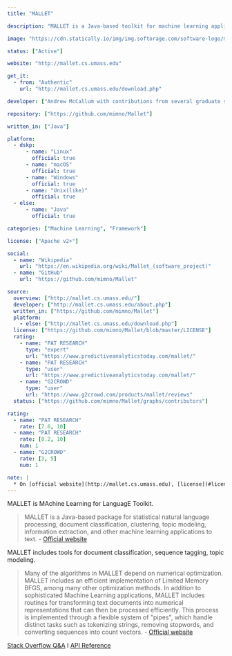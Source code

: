 ```yaml
---
title: "MALLET"

description: "MALLET is a Java-based toolkit for machine learning applications on text"

image: "https://cdn.statically.io/img/img.softorage.com/software-logo/mallet.png?h=64"

status: ["Active"]

website: "http://mallet.cs.umass.edu"

get_it:
  - from: "Authentic"
    url: "http://mallet.cs.umass.edu/download.php"

developer: ["Andrew McCallum with contributions from several graduate students and staff"]

repository: ["https://github.com/mimno/Mallet"]

written_in: ["Java"]

platform:
  - dskp:
      - name: "Linux"
        official: true
      - name: "macOS"
        official: true
      - name: "Windows"
        official: true
      - name: "Unix(like)"
        official: true
  - else:
      - name: "Java"
        official: true

categories: ["Machine Learning", "Framework"]

license: ["Apache v2+"]

social:
  - name: "Wikipedia"
    url: "https://en.wikipedia.org/wiki/Mallet_(software_project)"
  - name: "GitHub"
    url: "https://github.com/mimno/Mallet"

source:
  overview: ["http://mallet.cs.umass.edu/"]
  developer: ["http://mallet.cs.umass.edu/about.php"]
  written_in: ["https://github.com/mimno/Mallet"]
  platform:
    - else: ["http://mallet.cs.umass.edu/download.php"]
  license: ["https://github.com/mimno/Mallet/blob/master/LICENSE"]
  rating:
    - name: "PAT RESEARCH"
      type: "expert"
      url: "https://www.predictiveanalyticstoday.com/mallet/"
    - name: "PAT RESEARCH"
      type: "user"
      url: "https://www.predictiveanalyticstoday.com/mallet/"
    - name: "G2CROWD"
      type: "user"
      url: "https://www.g2crowd.com/products/mallet/reviews"
  status: ["https://github.com/mimno/Mallet/graphs/contributors"]

rating:
  - name: "PAT RESEARCH"
    rate: [7.6, 10]
  - name: "PAT RESEARCH"
    rate: [8.2, 10]
    num: 1
  - name: "G2CROWD"
    rate: [3, 5]
    num: 1

note: |
  * On [official website](http://mallet.cs.umass.edu), [license](#license) for code is stated to be Common Public License v1, while at the repository on GitHub, it is Apache v2. The license is taken as Apache v2 considering [this commit on GitHub](https://github.com/mimno/Mallet/commit/35ea9c69ff566bb7975fdb84868da2e989292219).
---
```

  MALLET is MAchine Learning for LanguagE Toolkit.
  
  > MALLET is a Java-based package for statistical natural language processing, document classification, clustering, topic modeling, information extraction, and other machine learning applications to text.
  > \- [Official website](http://mallet.cs.umass.edu/)
  
  MALLET includes tools for document classification, sequence tagging, topic modeling.
  
  > Many of the algorithms in MALLET depend on numerical optimization. MALLET includes an efficient implementation of Limited Memory BFGS, among many other optimization methods.
  > In addition to sophisticated Machine Learning applications, MALLET includes routines for transforming text documents into numerical representations that can then be processed efficiently. This process is implemented through a flexible system of "pipes", which handle distinct tasks such as tokenizing strings, removing stopwords, and converting sequences into count vectors.
  > \- [Official website](http://mallet.cs.umass.edu/)
  
  [Stack Overflow Q&A](http://stackoverflow.com/questions/tagged/mallet)  I  [API Reference](http://mallet.cs.umass.edu/api)
